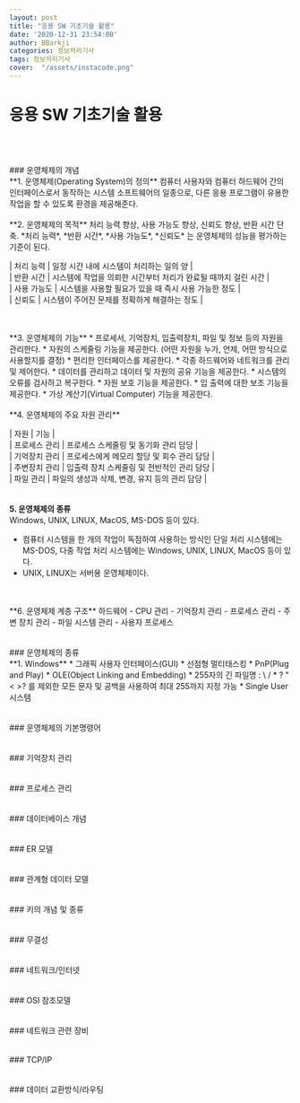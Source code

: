 ```yaml
---
layout: post
title: "응용 SW 기초기술 활용"
date: '2020-12-31 23:54:00'
author: BBarkji
categories: 정보처리기사
tags: 정보처리기사
cover:  "/assets/instacode.png"
---
```




# 응용 SW 기초기술 활용    
<br/>
<br/>
<br/>
### 운영체제의 개념
<br/>
**1. 운영체제(Operating System)의 정의**                 
컴퓨터 사용자와 컴퓨터 하드웨어 간의 인터페이스로서 동작하는 시스템 소프트웨어의 일종으로, 다른 응용 프로그램이 유용한 작업을 할 수 있도록 환경을 제공해준다. 
<br/>
<br/>
**2. 운영체제의 목적**                    
처리 능력 향상, 사용 가능도 향상, 신뢰도 향상, 반환 시간 단축. *처리 능력*, *반환 시간*, *사용 가능도*, *신뢰도* 는 운영체제의 성능을 평가하는 기준이 된다.                    

| 처리 능력 | 일정 시간 내에 시스템이 처리하는 일의 양 |          
| 반환 시간 | 시스템에 작업을 의뢰한 시간부터 처리가 완료될 때까지 걸린 시간 |          
| 사용 가능도 | 시스템을 사용할 필요가 있을 때 즉시 사용 가능한 정도 |               
| 신뢰도 | 시스템이 주어진 문제를 정확하게 해결하는 정도 |     
          
<br/>
<br/>
**3. 운영체제의 기능**         
* 프로세서, 기억장치, 입출력장치, 파일 및 정보 등의 자원을 관리한다. 
* 자원의 스케줄링 기능을 제공한다. (어떤 자원을 누가, 언제, 어떤 방식으로 사용할지를 결정)
* 편리한 인터페이스를 제공한다.
* 각종 하드웨어와 네트워크를 관리 및 제어한다.
* 데이터를 관리하고 데이터 및 자원의 공유 기능을 제공한다.
* 시스템의 오류를 검사하고 복구한다.
* 자원 보호 기능을 제공한다.
* 입 출력에 대한 보조 기능을 제공한다.
* 가상 계산기(Virtual Computer) 기능을 제공한다. 
<br/>
<br/>
**4. 운영체제의 주요 자원 관리**                   
    
| 자원 | 기능 |             
| 프로세스 관리 | 프로세스 스케줄링 및 동기화 관리 담당 |                   
| 기억장치 관리 | 프로세스에게 메모리 할당 및 회수 관리 담당 |                
| 주변장치 관리 | 입출력 장치 스케줄링 및 전반적인 관리 담당 |               
| 파일 관리 | 파일의 생성과 삭제, 변경, 유지 등의 관리 담당 |                       
<br/>
<br/>
**5. 운영체제의 종류**        
Windows, UNIX, LINUX, MacOS, MS-DOS 등이 있다.                    
* 컴퓨터 시스템을 한 개의 작업이 독점하여 사용하는 방식인 단일 처리 시스템에는 MS-DOS, 다중 작업 처리 시스템에는 Windows, UNIX, LINUX, MacOS 등이 있다. 
* UNIX, LINUX는 서버용 운영체제이다. 
<br/>
<br/>
**6. 운영체제 계층 구조**        
하드웨어 - CPU 관리 - 기억장치 관리 - 프로세스 관리 - 주변 장치 관리 - 파일 시스템 관리 - 사용자 프로세스
<br/>
<br/>
<br/>
### 운영체제의 종류
<br/>
**1. Windows**        
* 그래픽 사용자 인터페이스(GUI)
* 선점형 멀티태스킹 
* PnP(Plug and Play)
* OLE(Object Linking and Embedding)
* 255자의 긴 파일명 : \ / * ? " < >? 를 제외한 모든 문자 및 공백을 사용하여 최대 255까지 지정 가능
* Single User 시스템
<br/>
<br/>
<br/>
### 운영체제의 기본명령어
<br/>
<br/>
<br/>
### 기억장치 관리
<br/>
<br/>
<br/>
### 프로세스 관리
<br/>
<br/>
<br/>
### 데이터베이스 개념
<br/>
<br/>
<br/>
### ER 모델
<br/>
<br/>
<br/>
### 관계형 데이터 모델
<br/>
<br/>
<br/>
### 키의 개념 및 종류
<br/>
<br/>
<br/>
### 무결성
<br/>
<br/>
<br/>
### 네트워크/인터넷
<br/>
<br/>
<br/>
### OSI 참조모델
<br/>
<br/>
<br/>
### 네트워크 관련 장비
<br/>
<br/>
<br/>
### TCP/IP
<br/>
<br/>
<br/>
### 데이터 교환방식/라우팅
<br/>
<br/>
<br/>
